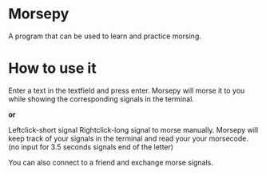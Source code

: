 # Morsepy
A  program that can be used to learn and practice morsing.

# How to use it
Enter a text in the textfield and press enter. Morsepy will morse it to you while showing the corresponding signals in the terminal.

<b>or</b>

Leftclick-short signal
Rightclick-long signal
to morse manually. Morsepy will keep track of your signals in the terminal and read your your morsecode. (no input for 3.5 seconds signals end of the letter)

You can also connect to a friend and exchange morse signals. 
